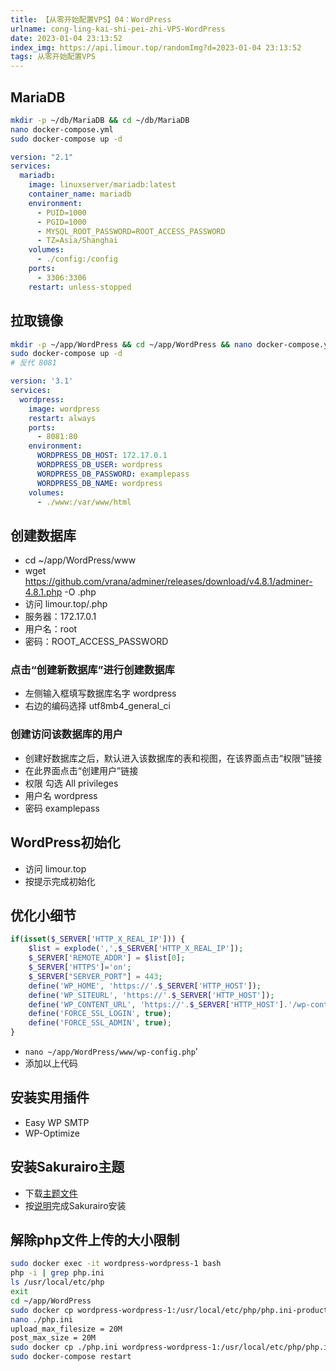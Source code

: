 ```yaml
---
title: 【从零开始配置VPS】04：WordPress
urlname: cong-ling-kai-shi-pei-zhi-VPS-WordPress
date: 2023-01-04 23:13:52
index_img: https://api.limour.top/randomImg?d=2023-01-04 23:13:52
tags: 从零开始配置VPS
---
```

## MariaDB
```bash
mkdir -p ~/db/MariaDB && cd ~/db/MariaDB
nano docker-compose.yml
sudo docker-compose up -d
```
```yml
version: "2.1"
services:
  mariadb:
    image: linuxserver/mariadb:latest
    container_name: mariadb
    environment:
      - PUID=1000
      - PGID=1000
      - MYSQL_ROOT_PASSWORD=ROOT_ACCESS_PASSWORD
      - TZ=Asia/Shanghai
    volumes:
      - ./config:/config
    ports:
      - 3306:3306
    restart: unless-stopped
```
## 拉取镜像
```bash
mkdir -p ~/app/WordPress && cd ~/app/WordPress && nano docker-compose.yml
sudo docker-compose up -d
# 反代 8081
```
```yml
version: '3.1'
services:
  wordpress:
    image: wordpress
    restart: always
    ports:
      - 8081:80
    environment:
      WORDPRESS_DB_HOST: 172.17.0.1
      WORDPRESS_DB_USER: wordpress
      WORDPRESS_DB_PASSWORD: examplepass
      WORDPRESS_DB_NAME: wordpress
    volumes:
      - ./www:/var/www/html
```
## 创建数据库
+ cd ~/app/WordPress/www
+ wget https://github.com/vrana/adminer/releases/download/v4.8.1/adminer-4.8.1.php -O <token>.php
+ 访问 limour.top/<token>.php
+ 服务器：172.17.0.1
+ 用户名：root
+ 密码：ROOT_ACCESS_PASSWORD
### 点击“创建新数据库”进行创建数据库
+ 左侧输入框填写数据库名字 wordpress
+ 右边的编码选择 utf8mb4_general_ci
### 创建访问该数据库的用户
+ 创建好数据库之后，默认进入该数据库的表和视图，在该界面点击“权限”链接
+ 在此界面点击“创建用户”链接
+ 权限 勾选 All privileges
+ 用户名 wordpress
+ 密码 examplepass
## WordPress初始化
+ 访问 limour.top
+ 按提示完成初始化
## 优化小细节
```php
if(isset($_SERVER['HTTP_X_REAL_IP'])) {
    $list = explode(',',$_SERVER['HTTP_X_REAL_IP']);
    $_SERVER['REMOTE_ADDR'] = $list[0];
    $_SERVER['HTTPS']='on';   
    $_SERVER["SERVER_PORT"] = 443;
    define('WP_HOME', 'https://'.$_SERVER['HTTP_HOST']);
    define('WP_SITEURL', 'https://'.$_SERVER['HTTP_HOST']);
    define('WP_CONTENT_URL', 'https://'.$_SERVER['HTTP_HOST'].'/wp-content');
    define('FORCE_SSL_LOGIN', true);
    define('FORCE_SSL_ADMIN', true);
}
```
+ `nano ~/app/WordPress/www/wp-config.php`'
+ 添加以上代码
## 安装实用插件
+ Easy WP SMTP
+ WP-Optimize
## 安装Sakurairo主题
+ 下载[主题文件](https://gitee.com/mirai-mamori/Sakurairo/repository/archive/main.zip)
+ 按[说明](https://iro.tw/)完成Sakurairo安装
## 解除php文件上传的大小限制
```bash
sudo docker exec -it wordpress-wordpress-1 bash
php -i | grep php.ini
ls /usr/local/etc/php
exit
cd ~/app/WordPress
sudo docker cp wordpress-wordpress-1:/usr/local/etc/php/php.ini-production ./php.ini
nano ./php.ini
upload_max_filesize = 20M
post_max_size = 20M
sudo docker cp ./php.ini wordpress-wordpress-1:/usr/local/etc/php/php.ini
sudo docker-compose restart
```
